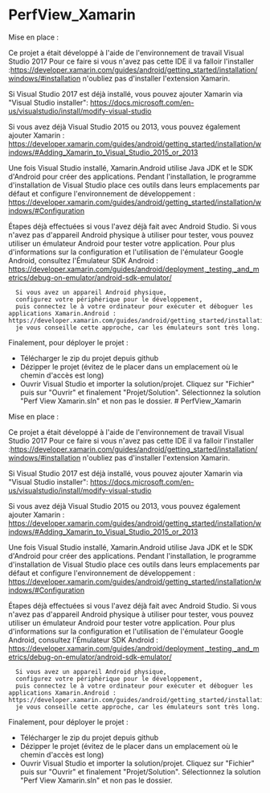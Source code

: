 # PerfView_Xamarin

Mise en place :

Ce projet a était développé à l'aide de l'environnement de travail Visual Studio 2017
Pour ce faire si vous n'avez pas cette IDE il va falloir l'installer :https://developer.xamarin.com/guides/android/getting_started/installation/windows/#installation
n'oubliez pas d'installer l'extension Xamarin.

Si Visual Studio 2017 est déjà installé,
vous pouvez ajouter Xamarin via "Visual Studio installer": https://docs.microsoft.com/en-us/visualstudio/install/modify-visual-studio

Si vous avez déjà Visual Studio 2015 ou 2013,
vous pouvez également ajouter Xamarin : https://developer.xamarin.com/guides/android/getting_started/installation/windows/#Adding_Xamarin_to_Visual_Studio_2015_or_2013

Une fois Visual Studio installé,
Xamarin.Android utilise Java JDK et le SDK d'Android pour créer des applications.
Pendant l'installation, le programme d'installation de Visual Studio place ces outils dans leurs emplacements par défaut
et configure l'environnement de développement : https://developer.xamarin.com/guides/android/getting_started/installation/windows/#Configuration

Étapes déjà effectuées si vous l'avez déjà fait avec Android Studio.
      Si vous n'avez pas d'appareil Android physique à utiliser pour tester,
      vous pouvez utiliser un émulateur Android pour tester votre application.
      Pour plus d'informations sur la configuration et l'utilisation de l'émulateur Google Android,
      consultez l'Émulateur SDK Android : https://developer.xamarin.com/guides/android/deployment,_testing,_and_metrics/debug-on-emulator/android-sdk-emulator/

      Si vous avez un appareil Android physique,
      configurez votre périphérique pour le développement,
      puis connectez le à votre ordinateur pour exécuter et déboguer les applications Xamarin.Android : https://developer.xamarin.com/guides/android/getting_started/installation/set_up_device_for_development/
      je vous conseille cette approche, car les émulateurs sont très long.
      
Finalement, pour déployer le projet :
- Télécharger le zip du projet depuis github
- Dézipper le projet (évitez de le placer dans un emplacement où le chemin d'accès est long)
- Ouvrir Visual Studio et importer la solution/projet. 
     Cliquez sur "Fichier" puis sur "Ouvrir" et finalement "Projet/Solution".
     Sélectionnez la solution "Perf View Xamarin.sln" et non pas le dossier. # PerfView_Xamarin

Mise en place :

Ce projet a était développé à l'aide de l'environnement de travail Visual Studio 2017
Pour ce faire si vous n'avez pas cette IDE il va falloir l'installer :https://developer.xamarin.com/guides/android/getting_started/installation/windows/#installation
n'oubliez pas d'installer l'extension Xamarin.

Si Visual Studio 2017 est déjà installé,
vous pouvez ajouter Xamarin via "Visual Studio installer": https://docs.microsoft.com/en-us/visualstudio/install/modify-visual-studio

Si vous avez déjà Visual Studio 2015 ou 2013,
vous pouvez également ajouter Xamarin : https://developer.xamarin.com/guides/android/getting_started/installation/windows/#Adding_Xamarin_to_Visual_Studio_2015_or_2013

Une fois Visual Studio installé,
Xamarin.Android utilise Java JDK et le SDK d'Android pour créer des applications.
Pendant l'installation, le programme d'installation de Visual Studio place ces outils dans leurs emplacements par défaut
et configure l'environnement de développement : https://developer.xamarin.com/guides/android/getting_started/installation/windows/#Configuration

Étapes déjà effectuées si vous l'avez déjà fait avec Android Studio.
      Si vous n'avez pas d'appareil Android physique à utiliser pour tester,
      vous pouvez utiliser un émulateur Android pour tester votre application.
      Pour plus d'informations sur la configuration et l'utilisation de l'émulateur Google Android,
      consultez l'Émulateur SDK Android : https://developer.xamarin.com/guides/android/deployment,_testing,_and_metrics/debug-on-emulator/android-sdk-emulator/

      Si vous avez un appareil Android physique,
      configurez votre périphérique pour le développement,
      puis connectez le à votre ordinateur pour exécuter et déboguer les applications Xamarin.Android : https://developer.xamarin.com/guides/android/getting_started/installation/set_up_device_for_development/
      je vous conseille cette approche, car les émulateurs sont très long.
      
Finalement, pour déployer le projet :
- Télécharger le zip du projet depuis github
- Dézipper le projet (évitez de le placer dans un emplacement où le chemin d'accès est long)
- Ouvrir Visual Studio et importer la solution/projet. 
     Cliquez sur "Fichier" puis sur "Ouvrir" et finalement "Projet/Solution".
     Sélectionnez la solution "Perf View Xamarin.sln" et non pas le dossier.
